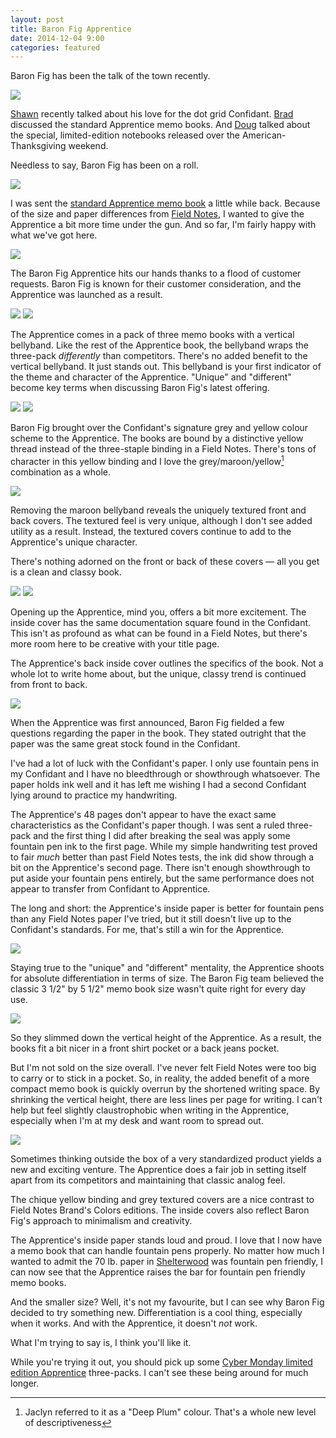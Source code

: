 ```yaml
---
layout: post
title: Baron Fig Apprentice
date: 2014-12-04 9:00
categories: featured
---
```


Baron Fig has been the talk of the town recently. 

![](http://thenewsprint.s3.amazonaws.com/media/2014/12/PB291193.jpg)

[Shawn](http://shawnblanc.net/2014/11/my-first-baron-fig/) recently talked about his love for the dot grid Confidant. [Brad](http://www.penaddict.com/blog/2014/11/24/baron-fig-apprentice-notebook-review) discussed the standard Apprentice memo books. And [Doug](http://www.modernstationer.com/blog/2014/12/2/baron-fig-limited-edition-notebooks)  talked about the special, limited-edition notebooks released over the American-Thanksgiving weekend. 

Needless to say, Baron Fig has been on a roll.

![](http://thenewsprint.s3.amazonaws.com/media/2014/12/PB291202.jpg)

I was sent the [standard Apprentice memo book](http://www.baronfig.com/products/intl-shopapprentice) a little while back. Because of the size and paper differences from [Field Notes](http://fieldnotesbrand.com), I wanted to give the Apprentice a bit more time under the gun. And so far, I'm fairly happy with what we've got here.

![](http://thenewsprint.s3.amazonaws.com/media/2014/12/PB291274.jpg)

The Baron Fig Apprentice hits our hands thanks to a flood of customer requests. Baron Fig is known for their customer consideration, and the Apprentice was launched as a result. 

![](http://thenewsprint.s3.amazonaws.com/media/2014/12/PB291211.jpg)
![](http://thenewsprint.s3.amazonaws.com/media/2014/12/PB291209.jpg)

The Apprentice comes in a pack of three memo books with a vertical bellyband. Like the rest of the Apprentice book, the bellyband wraps the three-pack *differently* than competitors. There's no added benefit to the vertical bellyband. It just stands out. This bellyband is your first indicator of the theme and character of the Apprentice. "Unique" and "different" become key terms when discussing Baron Fig's latest offering. 

![](http://thenewsprint.s3.amazonaws.com/media/2014/12/PB291199.jpg)
![](http://thenewsprint.s3.amazonaws.com/media/2014/12/PB291219.jpg)

Baron Fig brought over the Confidant's signature grey and yellow colour scheme to the Apprentice. The books are bound by a distinctive yellow thread instead of the three-staple binding in a Field Notes. There's tons of character in this yellow binding and I love the grey/maroon/yellow[^1] combination as a whole. 

![](http://thenewsprint.s3.amazonaws.com/media/2014/12/PB291231.jpg)

Removing the maroon bellyband reveals the uniquely textured front and back covers. The textured feel is very unique, although I don't see added utility as a result. Instead, the textured covers continue to add to the Apprentice's unique character.

There's nothing adorned on the front or back of these covers — all you get is a clean and classy book. 

![](http://thenewsprint.s3.amazonaws.com/media/2014/12/PB291237.jpg)
![](http://thenewsprint.s3.amazonaws.com/media/2014/12/PB291264.jpg)

Opening up the Apprentice, mind you, offers a bit more excitement. The inside cover has the same documentation square found in the Confidant. This isn't as profound as what can be found in a Field Notes, but there's more room here to be creative with your title page.

The Apprentice's back inside cover outlines the specifics of the book. Not a whole lot to write home about, but the unique, classy trend is continued from front to back.

![](http://thenewsprint.s3.amazonaws.com/media/2014/12/PB291244.jpg)

When the Apprentice was first announced, Baron Fig fielded a few questions regarding the paper in the book. They stated outright that the paper was the same great stock found in the Confidant. 

I've had a lot of luck with the Confidant's paper. I only use fountain pens in my Confidant and I have no bleedthrough or showthrough whatsoever. The paper holds ink well and it has left me wishing I had a second Confidant lying around to practice my handwriting.

The Apprentice's 48 pages don't appear to have the exact same characteristics as the Confidant's paper though. I was sent a ruled three-pack and the first thing I did after breaking the seal was apply some fountain pen ink to the first page. While my simple handwriting test proved to fair *much* better than past Field Notes tests, the ink did show through a bit on the Apprentice's second page. There isn't enough showthrough to put aside your fountain pens entirely, but the same performance does not appear to transfer from Confidant to Apprentice.

The long and short: the Apprentice's inside paper is better for fountain pens than any Field Notes paper I've tried, but it still doesn't live up to the Confidant's standards. For me, that's still a win for the Apprentice.

![](http://thenewsprint.s3.amazonaws.com/media/2014/12/PB291249.jpg)

Staying true to the "unique" and "different" mentality, the Apprentice shoots for absolute differentiation in terms of size. The Baron Fig team believed the classic 3 1/2" by 5 1/2" memo book size wasn't quite right for every day use. 

![](http://thenewsprint.s3.amazonaws.com/media/2014/12/PB291259.jpg)

So they slimmed down the vertical height of the Apprentice. As a result, the books fit a bit nicer in a front shirt pocket or a back jeans pocket. 

But I'm not sold on the size overall. I've never felt Field Notes were too big to carry or to stick in a pocket. So, in reality, the added benefit of a more compact memo book is quickly overrun by the shortened writing space. By shrinking the vertical height, there are less lines per page for writing. I can't help but feel slightly claustrophobic when writing in the Apprentice, especially when I'm at my desk and want room to spread out. 

![](http://thenewsprint.s3.amazonaws.com/media/2014/12/PB291224.jpg)

Sometimes thinking outside the box of a very standardized product yields a new and exciting venture. The Apprentice does a fair job in setting itself apart from its competitors and maintaining that classic analog feel. 

The chique yellow binding and grey textured covers are a nice contrast to Field Notes Brand's Colors editions. The inside covers also reflect Baron Fig's approach to minimalism and creativity.

The Apprentice's inside paper stands loud and proud. I love that I now have a memo book that can handle fountain pens properly. No matter how much I wanted to admit the 70 lb. paper in [Shelterwood](http://thenewsprint.co/2014/03/31/on-my-desk-field-notes-shelterwood-edition/) was fountain pen friendly, I can now see that the Apprentice raises the bar for fountain pen friendly memo books.

And the smaller size? Well, it's not my favourite, but I can see why Baron Fig decided to try something new. Differentiation is a cool thing, especially when it works. And with the Apprentice, it doesn't *not* work. 

What I'm trying to say is, I think you'll like it. 

While you're trying it out, you should pick up some [Cyber Monday limited edition Apprentice](http://www.baronfig.com/products/intl-shoplightbulb) three-packs. I can't see these being around for much longer.

[^1]: Jaclyn referred to it as a "Deep Plum" colour. That's a whole new level of descriptiveness